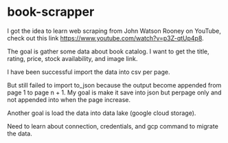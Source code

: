# book-scrapper
I got the idea to learn web scraping from John Watson Rooney on YouTube, check out this link https://www.youtube.com/watch?v=p3Z-qtUp4p8.

The goal is gather some data about book catalog. I want to get the title, rating, price, stock availability, and image link.

I have been successful import the data into csv per page.

But still failed to import to_json because the output become appended from page 1 to page n + 1. My goal is make it save into json but perpage only and not appended into when the page increase.

Another goal is load the data into data lake (google cloud storage).

Need to learn about connection, credentials, and gcp command to migrate the data.
